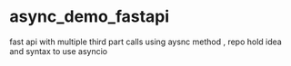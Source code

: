 # async_demo_fastapi
fast api with multiple third part calls using aysnc method , repo hold idea and syntax to use asyncio
